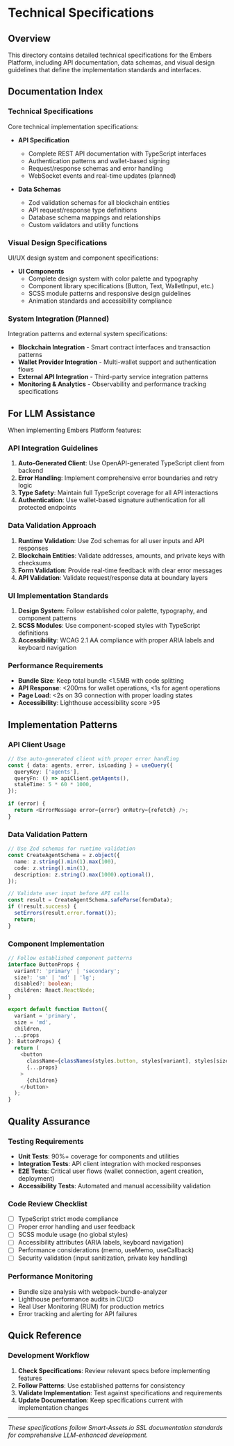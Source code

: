 # Technical Specifications

## Overview

This directory contains detailed technical specifications for the Embers Platform, including API documentation, data schemas, and visual design guidelines that define the implementation standards and interfaces.

## Documentation Index

### Technical Specifications

Core technical implementation specifications:

- **API Specification**
  - Complete REST API documentation with TypeScript interfaces
  - Authentication patterns and wallet-based signing
  - Request/response schemas and error handling
  - WebSocket events and real-time updates (planned)

- **Data Schemas**
  - Zod validation schemas for all blockchain entities
  - API request/response type definitions
  - Database schema mappings and relationships
  - Custom validators and utility functions

### Visual Design Specifications

UI/UX design system and component specifications:

- **UI Components**
  - Complete design system with color palette and typography
  - Component library specifications (Button, Text, WalletInput, etc.)
  - SCSS module patterns and responsive design guidelines
  - Animation standards and accessibility compliance

### System Integration (Planned)

Integration patterns and external system specifications:

- **Blockchain Integration** - Smart contract interfaces and transaction patterns
- **Wallet Provider Integration** - Multi-wallet support and authentication flows
- **External API Integration** - Third-party service integration patterns
- **Monitoring & Analytics** - Observability and performance tracking specifications

## For LLM Assistance

When implementing Embers Platform features:

### API Integration Guidelines

1. **Auto-Generated Client**: Use OpenAPI-generated TypeScript client from backend
2. **Error Handling**: Implement comprehensive error boundaries and retry logic
3. **Type Safety**: Maintain full TypeScript coverage for all API interactions
4. **Authentication**: Use wallet-based signature authentication for all protected endpoints

### Data Validation Approach

1. **Runtime Validation**: Use Zod schemas for all user inputs and API responses
2. **Blockchain Entities**: Validate addresses, amounts, and private keys with checksums
3. **Form Validation**: Provide real-time feedback with clear error messages
4. **API Validation**: Validate request/response data at boundary layers

### UI Implementation Standards

1. **Design System**: Follow established color palette, typography, and component patterns
2. **SCSS Modules**: Use component-scoped styles with TypeScript definitions
3. **Accessibility**: WCAG 2.1 AA compliance with proper ARIA labels and keyboard navigation

### Performance Requirements

- **Bundle Size**: Keep total bundle <1.5MB with code splitting
- **API Response**: <200ms for wallet operations, <1s for agent operations
- **Page Load**: <2s on 3G connection with proper loading states
- **Accessibility**: Lighthouse accessibility score >95

## Implementation Patterns

### API Client Usage

```typescript
// Use auto-generated client with proper error handling
const { data: agents, error, isLoading } = useQuery({
  queryKey: ['agents'],
  queryFn: () => apiClient.getAgents(),
  staleTime: 5 * 60 * 1000,
});

if (error) {
  return <ErrorMessage error={error} onRetry={refetch} />;
}
```

### Data Validation Pattern

```typescript
// Use Zod schemas for runtime validation
const CreateAgentSchema = z.object({
  name: z.string().min(1).max(100),
  code: z.string().min(1),
  description: z.string().max(1000).optional(),
});

// Validate user input before API calls
const result = CreateAgentSchema.safeParse(formData);
if (!result.success) {
  setErrors(result.error.format());
  return;
}
```

### Component Implementation

```typescript
// Follow established component patterns
interface ButtonProps {
  variant?: 'primary' | 'secondary';
  size?: 'sm' | 'md' | 'lg';
  disabled?: boolean;
  children: React.ReactNode;
}

export default function Button({
  variant = 'primary',
  size = 'md',
  children,
  ...props
}: ButtonProps) {
  return (
    <button
      className={classNames(styles.button, styles[variant], styles[size])}
      {...props}
    >
      {children}
    </button>
  );
}
```

## Quality Assurance

### Testing Requirements

- **Unit Tests**: 90%+ coverage for components and utilities
- **Integration Tests**: API client integration with mocked responses
- **E2E Tests**: Critical user flows (wallet connection, agent creation, deployment)
- **Accessibility Tests**: Automated and manual accessibility validation

### Code Review Checklist

- [ ] TypeScript strict mode compliance
- [ ] Proper error handling and user feedback
- [ ] SCSS module usage (no global styles)
- [ ] Accessibility attributes (ARIA labels, keyboard navigation)
- [ ] Performance considerations (memo, useMemo, useCallback)
- [ ] Security validation (input sanitization, private key handling)

### Performance Monitoring

- Bundle size analysis with webpack-bundle-analyzer
- Lighthouse performance audits in CI/CD
- Real User Monitoring (RUM) for production metrics
- Error tracking and alerting for API failures

## Quick Reference

### Development Workflow

1. **Check Specifications**: Review relevant specs before implementing features
2. **Follow Patterns**: Use established patterns for consistency
3. **Validate Implementation**: Test against specifications and requirements
4. **Update Documentation**: Keep specifications current with implementation changes

---

_These specifications follow Smart-Assets.io SSL documentation standards for comprehensive LLM-enhanced development._
